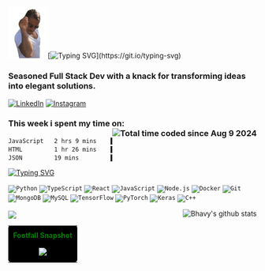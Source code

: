 <img src="assets/salt-bae.gif" alt="Salt Bae GIF" width="80"/>[![Typing SVG](https://readme-typing-svg.demolab.com?font=Roboto&weight=700&size=30&duration=2000&pause=1000000&color=2FBB4F&center=true&multiline=true&repeat=false&width=238&height=41&lines=Hi%2C+I+am+Bhavy!)](https://git.io/typing-svg)

### Seasoned Full Stack Dev with a knack for transforming ideas into elegant solutions.


 
[![LinkedIn](https://img.shields.io/badge/LinkedIn-%230A66C2?style=flat&logo=linkedin&logoColor=white)](https://www.linkedin.com/in/bhavy2908/)
[![Instagram](https://img.shields.io/badge/Instagram-%23C13584?style=flat&logo=instagram&logoColor=white)](https://www.instagram.com/bh4vy/?hl=en)


### This week i spent my time on: <a href="https://wakatime.com/@ea9de753-9ec4-4230-b71f-572288e716bd"><img align="right" src="https://wakatime.com/badge/user/ea9de753-9ec4-4230-b71f-572288e716bd.svg" alt="Total time coded since Aug 9 2024" /></a>


<!--START_SECTION:waka-->

```txt
JavaScript   2 hrs 9 mins    █████████████▓░░░░░░░░░░░   55.02 %
HTML         1 hr 26 mins    █████████▒░░░░░░░░░░░░░░░   36.83 %
JSON         19 mins         ██░░░░░░░░░░░░░░░░░░░░░░░   08.15 %
```

<!--END_SECTION:waka-->



[![Typing SVG](https://readme-typing-svg.demolab.com?font=Roboto&weight=700&duration=2000&pause=1000000&color=C5D1DE&background=0000000&multiline=true&repeat=false&width=435&height=29&lines=My+Tech+Stack%3A)](https://git.io/typing-svg)

<code><img height="50" src="https://api.iconify.design/logos:python.svg" alt="Python"></code>
<code><img height="50" src="https://api.iconify.design/logos:typescript-icon.svg" alt="TypeScript"></code>
<code><img height="50" src="https://api.iconify.design/logos:react.svg" alt="React"></code>
<code><img height="50" src="https://api.iconify.design/logos:javascript.svg" alt="JavaScript"></code>
<code><img height="50" src="https://api.iconify.design/logos:nodejs.svg" alt="Node.js"></code>
<code><img height="50" src="https://api.iconify.design/logos:docker-icon.svg" alt="Docker"></code>
<code><img height="50" src="https://api.iconify.design/logos:git-icon.svg" alt="Git"></code>
<code><img height="50" src="https://api.iconify.design/logos:mongodb-icon.svg" alt="MongoDB"></code>
<code><img height="50" src="https://api.iconify.design/logos:mysql-icon.svg" alt="MySQL"></code>
<code><img height="50" src="https://api.iconify.design/logos:tensorflow.svg" alt="TensorFlow"></code>
<code><img height="50" src="https://api.iconify.design/logos:pytorch-icon.svg" alt="PyTorch"></code>
<code><img height="50" src="https://upload.wikimedia.org/wikipedia/commons/a/ae/Keras_logo.svg" alt="Keras"></code>
<code><img height="50" src="https://api.iconify.design/logos:c-plusplus.svg" alt="C++"></code>










<a href="https://github.com/bhavy2908">
 <img align="right" src="https://github-readme-stats.vercel.app/api?username=bhavy2908&show_icons=true&theme=codeSTACKr&hide_border=true" alt="Bhavy's github stats"/>
</a>


<a href="https://github.com/bhavy2908">
  <img align="center" src="https://github-readme-stats.vercel.app/api/top-langs/?username=bhavy2908&theme=codeSTACKr&hide_border=true" />
</a>

<div>
</div>

<table align="center">
  <tr>
    <td style="background-color: black; color: green; text-align: center; padding: 10px; border-radius: 5px;">
      <div align="center">
       <b>Footfall Snapshot</b>
      </div>
      <br>
      <img src="https://profile-counter.glitch.me/bhavy2908/count.svg" />
    </td>
  </tr>
</table>



